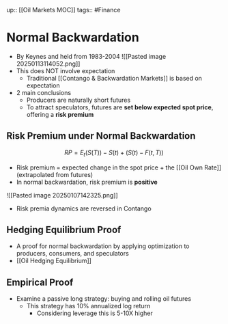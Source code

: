 up:: [[Oil Markets MOC]]
tags:: #Finance 
# Normal Backwardation
- By Keynes and held from 1983-2004
![[Pasted image 20250113114052.png]]
- This does NOT involve expectation
	- Traditional [[Contango & Backwardation Markets]] is based on expectation
- 2 main conclusions
	- Producers are naturally short futures
	- To attract speculators, futures are **set below expected spot price**, offering a **risk premium**
## Risk Premium under Normal Backwardation
$$RP = E_t(S(T)) - S(t) + (S(t) - F(t,T))$$
- Risk premium = expected change in the spot price + the [[Oil Own Rate]] (extrapolated from futures)
- In normal backwardation, risk premium is **positive**


![[Pasted image 20250107142325.png]]

- Risk premia dynamics are reversed in Contango
## Hedging Equilibrium Proof
- A proof for normal backwardation by applying optimization to producers, consumers, and speculators
- [[Oil Hedging Equilibrium]]
## Empirical Proof
- Examine a passive long strategy: buying and rolling oil futures
	- This strategy has 10% annualized log return
		- Considering leverage this is 5-10X higher